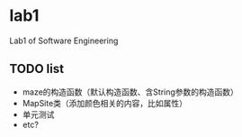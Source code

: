 # lab1
Lab1 of Software Engineering

## TODO list
* maze的构造函数（默认构造函数、含String参数的构造函数）
* MapSite类（添加颜色相关的内容，比如属性）
* 单元测试
* etc?
